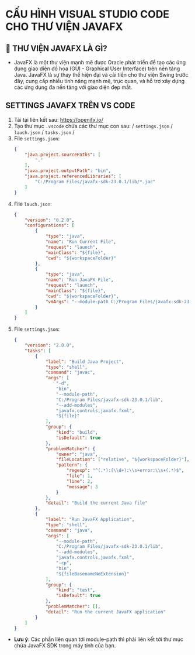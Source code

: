 # CẤU HÌNH VISUAL STUDIO CODE CHO THƯ VIỆN JAVAFX
##  :receipt: THƯ VIỆN JAVAFX LÀ GÌ?
- JavaFX là một thư viện mạnh mẽ được Oracle phát triển để tạo các ứng dụng giao diện đồ họa (GUI - Graphical User Interface) trên nền tảng Java. JavaFX là sự thay thế hiện đại và cải tiến cho thư viện Swing trước đây, cung cấp nhiều tính năng mạnh mẽ, trực quan, và hỗ trợ xây dựng các ứng dụng đa nền tảng với giao diện đẹp mắt.
## SETTINGS JAVAFX TRÊN VS CODE
1. Tải tại liên kết sau: https://openjfx.io/
2. Tạo thư mục `.vscode` chứa các thư mục con sau: / `settings.json` / `lauch.json` / `tasks.json` /
3. File `settings.json`:
    ```json
    {
        "java.project.sourcePaths": [
            "."
        ],
        "java.project.outputPath": "bin",
        "java.project.referencedLibraries": [
            "C:/Program Files/javafx-sdk-23.0.1/lib/*.jar"
        ]
    }
    ```
3. File `lauch.json`:
    ```json
    {
        "version": "0.2.0",
        "configurations": [
            {
                "type": "java",
                "name": "Run Current File",
                "request": "launch",
                "mainClass": "${file}",
                "cwd": "${workspaceFolder}"
            },
            {
                "type": "java",
                "name": "Run JavaFX File",
                "request": "launch",
                "mainClass": "${file}",
                "cwd": "${workspaceFolder}",
                "vmArgs": "--module-path C:/Program Files/javafx-sdk-23.0.1/lib --add-modules javafx.controls,javafx.fxml"
            }
        ]
    }
    ```
3. File `settings.json`:
    ```json
    {
        "version": "2.0.0",
        "tasks": [
            {
                "label": "Build Java Project",
                "type": "shell",
                "command": "javac",
                "args": [
                    "-d",
                    "bin",
                    "--module-path",
                    "C:/Program Files/javafx-sdk-23.0.1/lib",
                    "--add-modules",
                    "javafx.controls,javafx.fxml",
                    "${file}"
                ],
                "group": {
                    "kind": "build",
                    "isDefault": true
                },
                "problemMatcher": {
                    "owner": "java",
                    "fileLocation": ["relative", "${workspaceFolder}"],
                    "pattern": {
                        "regexp": "^(.*):(\\d+):\\s+error:\\s+(.*)$",
                        "file": 1,
                        "line": 2,
                        "message": 3
                    }
                },
                "detail": "Build the current Java file"
            },
            {
                "label": "Run JavaFX Application",
                "type": "shell",
                "command": "java",
                "args": [
                    "--module-path",
                    "C:/Program Files/javafx-sdk-23.0.1/lib",
                    "--add-modules",
                    "javafx.controls,javafx.fxml",
                    "-cp",
                    "bin",
                    "${fileBasenameNoExtension}"
                ],
                "group": {
                    "kind": "test",
                    "isDefault": true
                },
                "problemMatcher": [],
                "detail": "Run the current JavaFX application"
            }
        ]
    }
    ```
- **Lưu ý**: Các phần liên quan tới module-path thì phải liên kết tới thư mục chứa JavaFX SDK trong máy tính của bạn.